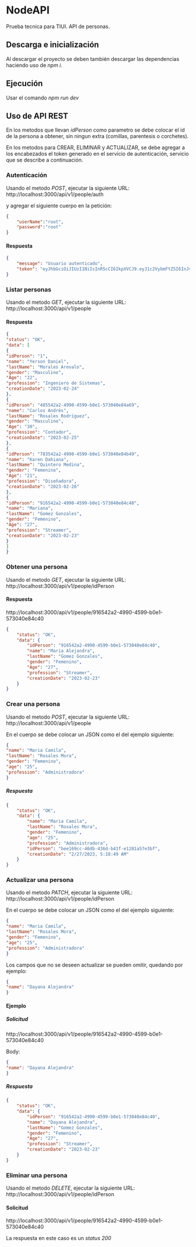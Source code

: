 # NodeAPI
 Prueba tecnica para TIUI. API de personas.

## Descarga e inicialización

Al descargar el proyecto se deben también descargar las dependencias haciendo uso de *npm i*.

## Ejecución

Usar el comando *npm run dev*

## Uso de API REST

En los metodos que llevan *idPerson* como parametro se debe colocar el id de la persona a obtener, sin ningun extra (comillas, parentesis o corchetes).

En los metodos para CREAR, ELIMINAR y ACTUALIZAR, se debe agregar a los encabezados el token generado en el servicio de autenticación, servicio que se describe a continuación.

### Autenticación

Usando el metodo *POST*, ejecutar la siguiente URL:
http://localhost:3000/api/v1/people/auth

y agregar el siguiente cuerpo en la petición:

```json
{
    "userName":"root",
    "password":"root"
}
```
#### Respuesta

```json
{
    "message": "Usuario autenticado",
    "token": "eyJhbGciOiJIUzI1NiIsInR5cCI6IkpXVCJ9.eyJ1c2VybmFtZSI6InJvb3QiLCJpYXQiOjE2Nzc0ODczNjgsImV4cCI6MTY3NzQ4NzY2OH0.qntB913bvHslPl2uSmDu1wZ7YzocdUD-S_CG1kpnfug"
}
```
### Listar personas

Usando el metodo *GET*, ejecutar la siguiente URL:
http://localhost:3000/api/v1/people

#### Respuesta
``` json
{
"status": "OK",
"data": [
{
"idPerson": "1",
"name": "Yerson Daniel",
"lastName": "Morales Arevalo",
"gender": "Masculino",
"Age": "22",
"profession": "Ingeniero de Sistemas",
"creationDate": "2023-02-24"
},
{
"idPerson": "485542a2-4990-4599-b0e1-573040e84a69",
"name": "Carlos Andrés",
"lastName": "Rosales Rodríguez",
"gender": "Masculino",
"Age": "30",
"profession": "Contador",
"creationDate": "2023-02-25"
},
{
"idPerson": "783542a2-4990-4599-b0e1-573040e84b49",
"name": "Karen Dahiana",
"lastName": "Quintero Medina",
"gender": "Femenino",
"Age": "21",
"profession": "Diseñadora",
"creationDate": "2023-02-26"
},
{
"idPerson": "916542a2-4990-4599-b0e1-573040e84c40",
"name": "Mariana",
"lastName": "Gomez Gonzales",
"gender": "Femenino",
"Age": "27",
"profession": "Streamer",
"creationDate": "2023-02-23"
}
]
}
```
### Obtener una persona

Usando el metodo *GET*, ejecutar la siguiente URL:
http://localhost:3000/api/v1/people/idPerson

#### Respuesta
http://localhost:3000/api/v1/people/916542a2-4990-4599-b0e1-573040e84c40

``` json
{
    "status": "OK",
    "data": {
        "idPerson": "916542a2-4990-4599-b0e1-573040e84c40",
        "name": "Maria Alejandra",
        "lastName": "Gomez Gonzales",
        "gender": "Femenino",
        "Age": "27",
        "profession": "Streamer",
        "creationDate": "2023-02-23"
    }
}
```

### Crear una persona

Usando el metodo *POST*, ejecutar la siguiente URL:
http://localhost:3000/api/v1/people

En el cuerpo se debe colocar un JSON como el del ejemplo siguiente:

```json
{
"name": "Maria Camila",
"lastName": "Rosales Mora",
"gender": "Femenino",
"age": "25",
"profession": "Administradora"
}
```
##### Respuesta

```json
{
    "status": "OK",
    "data": {
        "name": "Maria Camila",
        "lastName": "Rosales Mora",
        "gender": "Femenino",
        "age": "25",
        "profession": "Administradora",
        "idPerson": "bee169cc-46db-436d-b41f-e1281a57e3bf",
        "creationDate": "2/27/2023, 5:18:49 AM"
    }
}
```

### Actualizar una persona

Usando el metodo *PATCH*, ejecutar la siguiente URL:
http://localhost:3000/api/v1/people/idPerson

En el cuerpo se debe colocar un JSON como el del ejemplo siguiente:

```json
{
"name": "Maria Camila",
"lastName": "Rosales Mora",
"gender": "Femenino",
"age": "25",
"profession": "Administradora"
}
```

Los campos que no se deseen actualizar se pueden omitir, quedando por ejemplo:

```json
{
"name": "Dayana Alejandra"
}
```
#### Ejemplo

##### Solicitud
http://localhost:3000/api/v1/people/916542a2-4990-4599-b0e1-573040e84c40

Body:
``` json
{
"name": "Dayana Alejandra"
}
```
##### Respuesta
``` json
{
    "status": "OK",
    "data": {
        "idPerson": "916542a2-4990-4599-b0e1-573040e84c40",
        "name": "Dayana Alejandra",
        "lastName": "Gomez Gonzales",
        "gender": "Femenino",
        "Age": "27",
        "profession": "Streamer",
        "creationDate": "2023-02-23"
    }
}
```

### Eliminar una persona

Usando el metodo *DELETE*, ejecutar la siguiente URL:
http://localhost:3000/api/v1/people/idPerson

#### Solicitud

http://localhost:3000/api/v1/people/916542a2-4990-4599-b0e1-573040e84c40

La respuesta en este caso es un *status 200*